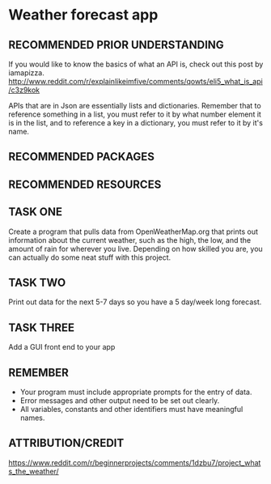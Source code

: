 # Weather forecast app

## RECOMMENDED PRIOR UNDERSTANDING

If you would like to know the basics of what an API is, check out this post by iamapizza. http://www.reddit.com/r/explainlikeimfive/comments/qowts/eli5_what_is_api/c3z9kok

APIs that are in Json are essentially lists and dictionaries. Remember that to reference something in a list, you must refer to it by what number element it is in the list, and to reference a key in a dictionary, you must refer to it by it's name.

## RECOMMENDED PACKAGES

## RECOMMENDED RESOURCES

## TASK ONE

Create a program that pulls data from OpenWeatherMap.org that prints out information about the current weather, such as the high, the low, and the amount of rain for wherever you live. Depending on how skilled you are, you can actually do some neat stuff with this project.

## TASK TWO

Print out data for the next 5-7 days so you have a 5 day/week long forecast.

## TASK THREE

Add a GUI front end to your app

## REMEMBER

* Your program must include appropriate prompts for the entry of data.
* Error messages and other output need to be set out clearly.
* All variables, constants and other identifiers must have meaningful names.

## ATTRIBUTION/CREDIT

https://www.reddit.com/r/beginnerprojects/comments/1dzbu7/project_whats_the_weather/


